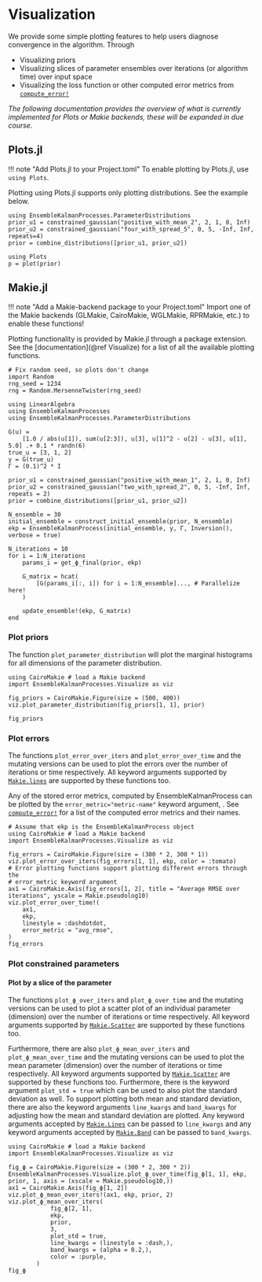 # Visualization

We provide some simple plotting features to help users diagnose convergence in
the algorithm. Through

- Visualizing priors
- Visualizing slices of parameter ensembles over iterations (or algorithm time) over input space
- Visualizing the loss function or other computed error metrics from [`compute_error!`](@ref)

*The following documentation provides the overview of what is currently implemented for Plots or Makie backends, these will be expanded in due course.*

## Plots.jl

!!! note "Add Plots.jl to your Project.toml"
    To enable plotting by Plots.jl, use `using Plots`.

Plotting using Plots.jl supports only plotting distributions. See the example
below.

```@example
using EnsembleKalmanProcesses.ParameterDistributions
prior_u1 = constrained_gaussian("positive_with_mean_2", 2, 1, 0, Inf)
prior_u2 = constrained_gaussian("four_with_spread_5", 0, 5, -Inf, Inf, repeats=4)
prior = combine_distributions([prior_u1, prior_u2])

using Plots
p = plot(prior)
```

## Makie.jl

!!! note "Add a Makie-backend package to your Project.toml"
    Import one of the Makie backends (GLMakie, CairoMakie, WGLMakie, RPRMakie,
    etc.) to enable these functions!

Plotting functionality is provided by Makie.jl through a package extension. See
the [documentation](@ref Visualize) for a list of all the available plotting
functions.

```@setup makie_plots
# Fix random seed, so plots don't change
import Random
rng_seed = 1234
rng = Random.MersenneTwister(rng_seed)

using LinearAlgebra
using EnsembleKalmanProcesses
using EnsembleKalmanProcesses.ParameterDistributions

G(u) =
    [1.0 / abs(u[1]), sum(u[2:3]), u[3], u[1]^2 - u[2] - u[3], u[1], 5.0] .+ 0.1 * randn(6)
true_u = [3, 1, 2]
y = G(true_u)
Γ = (0.1)^2 * I

prior_u1 = constrained_gaussian("positive_with_mean_1", 2, 1, 0, Inf)
prior_u2 = constrained_gaussian("two_with_spread_2", 0, 5, -Inf, Inf, repeats = 2)
prior = combine_distributions([prior_u1, prior_u2])

N_ensemble = 30
initial_ensemble = construct_initial_ensemble(prior, N_ensemble)
ekp = EnsembleKalmanProcess(initial_ensemble, y, Γ, Inversion(), verbose = true)

N_iterations = 10
for i = 1:N_iterations
    params_i = get_ϕ_final(prior, ekp)

    G_matrix = hcat(
        [G(params_i[:, i]) for i = 1:N_ensemble]..., # Parallelize here!
    )

    update_ensemble!(ekp, G_matrix)
end
```

### Plot priors

The function `plot_parameter_distribution` will plot the marginal histograms for
all dimensions of the parameter distribution.

```@example makie_plots
using CairoMakie # load a Makie backend
import EnsembleKalmanProcesses.Visualize as viz

fig_priors = CairoMakie.Figure(size = (500, 400))
viz.plot_parameter_distribution(fig_priors[1, 1], prior)

fig_priors
```

### Plot errors

The functions `plot_error_over_iters` and `plot_error_over_time` and the
mutating versions can be used to plot the errors over the number of iterations
or time respectively. All keyword arguments supported by
[`Makie.lines`](https://docs.makie.org/dev/reference/plots/lines) are supported
by these functions too.

Any of the stored error metrics, computed by EnsembleKalmanProcess can be
plotted by the `error_metric="metric-name"` keyword argument, . See
[`compute_error!`](@ref) for a list of the computed error metrics and their
names.

```@example makie_plots
# Assume that ekp is the EnsembleKalmanProcess object
using CairoMakie # load a Makie backend
import EnsembleKalmanProcesses.Visualize as viz

fig_errors = CairoMakie.Figure(size = (300 * 2, 300 * 1))
viz.plot_error_over_iters(fig_errors[1, 1], ekp, color = :tomato)
# Error plotting functions support plotting different errors through the
# error_metric keyword argument
ax1 = CairoMakie.Axis(fig_errors[1, 2], title = "Average RMSE over iterations", yscale = Makie.pseudolog10)
viz.plot_error_over_time!(
    ax1,
    ekp,
    linestyle = :dashdotdot,
    error_metric = "avg_rmse",
)
fig_errors
```

### Plot constrained parameters

#### Plot by a slice of the parameter

The functions `plot_ϕ_over_iters` and `plot_ϕ_over_time` and the mutating
versions can be used to plot a scatter plot of an individual parameter (dimension) over
the number of iterations or time respectively. All keyword arguments supported
by [`Makie.Scatter`](https://docs.makie.org/dev/reference/plots/scatter) are
supported by these functions too.

Furthermore, there are also `plot_ϕ_mean_over_iters` and `plot_ϕ_mean_over_time`
and the mutating versions can be used to plot the mean parameter (dimension)
over the number of iterations or time respectively. All keyword arguments
supported by [`Makie.Scatter`](https://docs.makie.org/dev/reference/plots/lines)
are supported by these functions too. Furthermore, there is the keyword argument
`plot_std = true` which can be used to also plot the standard deviation as well.
To support plotting both mean and standard deviation, there are also the keyword
arguments `line_kwargs` and `band_kwargs` for adjusting how the mean and
standard deviation are plotted. Any keyword arguments accepted by
[`Makie.Lines`](https://docs.makie.org/dev/reference/plots/lines) can be
passed to `line_kwargs` and any keyword arguments accepted by
[`Makie.Band`](https://docs.makie.org/dev/reference/plots/band) can be passed to
`band_kwargs`.

```@example makie_plots
using CairoMakie # load a Makie backend
import EnsembleKalmanProcesses.Visualize as viz

fig_ϕ = CairoMakie.Figure(size = (300 * 2, 300 * 2))
EnsembleKalmanProcesses.Visualize.plot_ϕ_over_time(fig_ϕ[1, 1], ekp, prior, 1, axis = (xscale = Makie.pseudolog10,))
ax1 = CairoMakie.Axis(fig_ϕ[1, 2])
viz.plot_ϕ_mean_over_iters!(ax1, ekp, prior, 2)
viz.plot_ϕ_mean_over_iters(
            fig_ϕ[2, 1],
            ekp,
            prior,
            3,
            plot_std = true,
            line_kwargs = (linestyle = :dash,),
            band_kwargs = (alpha = 0.2,),
            color = :purple,
        )
fig_ϕ
```

